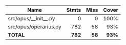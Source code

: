 | Name                     |    Stmts |     Miss |   Cover |
|------------------------- | -------: | -------: | ------: |
| src/opus/\_\_init\_\_.py |        0 |        0 |    100% |
| src/opus/operarius.py    |      782 |       58 |     93% |
|                **TOTAL** |  **782** |   **58** | **93%** |
